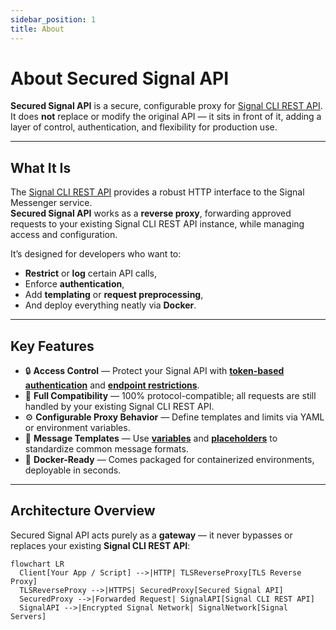 ```yaml
---
sidebar_position: 1
title: About
---
```


# About Secured Signal API

**Secured Signal API** is a secure, configurable proxy for [Signal CLI REST API](https://github.com/bbernhard/signal-cli-rest-api).  
It does **not** replace or modify the original API — it sits in front of it, adding a layer of control, authentication, and flexibility for production use.

---

## What It Is

The [Signal CLI REST API](https://github.com/bbernhard/signal-cli-rest-api) provides a robust HTTP interface to the Signal Messenger service.  
**Secured Signal API** works as a **reverse proxy**, forwarding approved requests to your existing Signal CLI REST API instance, while managing access and configuration.

It’s designed for developers who want to:

- **Restrict** or **log** certain API calls,
- Enforce **authentication**,
- Add **templating** or **request preprocessing**,
- And deploy everything neatly via **Docker**.

---

## Key Features

- 🔒 **Access Control** — Protect your Signal API with [**token-based authentication**](./configuration/api-tokens) and [**endpoint restrictions**](./features).
- 🧩 **Full Compatibility** — 100% protocol-compatible; all requests are still handled by your existing Signal CLI REST API.
- ⚙️ **Configurable Proxy Behavior** — Define templates and limits via YAML or environment variables.
- 🧠 **Message Templates** — Use [**variables**](./configuration/variables) and [**placeholders**](./features) to standardize common message formats.
- 🐳 **Docker-Ready** — Comes packaged for containerized environments, deployable in seconds.

---

## Architecture Overview

Secured Signal API acts purely as a **gateway** — it never bypasses or replaces your existing **Signal CLI REST API**:

```mermaid
flowchart LR
  Client[Your App / Script] -->|HTTP| TLSReverseProxy[TLS Reverse Proxy]
  TLSReverseProxy -->|HTTPS| SecuredProxy[Secured Signal API]
  SecuredProxy -->|Forwarded Request| SignalAPI[Signal CLI REST API]
  SignalAPI -->|Encrypted Signal Network| SignalNetwork[Signal Servers]
```
